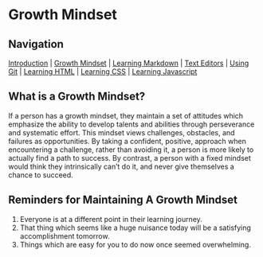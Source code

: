# Growth Mindset

## Navigation

[Introduction](https://frazmatic.github.io/reading-notes/) | [Growth Mindset](https://frazmatic.github.io/reading-notes/growth-mindset) | [Learning Markdown](https://frazmatic.github.io/reading-notes/learning-markdown) | [Text Editors](https://frazmatic.github.io/reading-notes/text-editor) | [Using Git](https://frazmatic.github.io/reading-notes/using-git) | [Learning HTML](https://frazmatic.github.io/reading-notes/learning-html) | [Learning CSS](https://frazmatic.github.io/reading-notes/learning-css) | [Learning Javascript](https://frazmatic.github.io/reading-notes/learning-javascript)

## What is a Growth Mindset?

If a person has a growth mindset, they maintain a set of attitudes which emphasize the ability to develop talents and abilities through perseverance and systematic effort. This mindset views challenges, obstacles, and failures as opportunities. By taking a confident, positive, approach when encountering a challenge, rather than avoiding it, a person is more likely to actually find a path to success. By contrast, a person with a fixed mindset would think they intrinsically can’t do it, and never give themselves a chance to succeed.

## Reminders for Maintaining A Growth Mindset

1. Everyone is at a different point in their learning journey.
2. That thing which seems like a huge nuisance today will be a satisfying accomplishment tomorrow.
3. Things which are easy for you to do now once seemed overwhelming.
